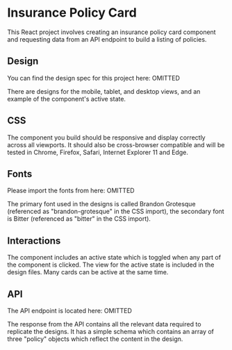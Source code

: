 # Insurance Policy Card

This React project involves creating an insurance policy card component and requesting data from an API endpoint to build a listing of policies.

## Design

You can find the design spec for this project here: OMITTED

There are designs for the mobile, tablet, and desktop views, and an example of the component's active state.

## CSS

The component you build should be responsive and display correctly across all viewports. It should also be cross-browser compatible and will be tested in Chrome, Firefox, Safari, Internet Explorer 11 and Edge.

## Fonts

Please import the fonts from here: OMITTED

The primary font used in the designs is called Brandon Grotesque (referenced as "brandon-grotesque" in the CSS import), the secondary font is Bitter (referenced as "bitter" in the CSS import).

## Interactions

The component includes an active state which is toggled when any part of the component is clicked. The view for the active state is included in the design files. Many cards can be active at the same time.

## API

The API endpoint is located here: OMITTED

The response from the API contains all the relevant data required to replicate the designs. It has a simple schema which contains an array of three "policy" objects which reflect the content in the design.
